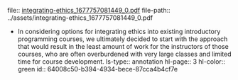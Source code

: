 file:: [integrating-ethics_1677757081449_0.pdf](../assets/integrating-ethics_1677757081449_0.pdf)
file-path:: ../assets/integrating-ethics_1677757081449_0.pdf

- In considering options for integrating ethics into existing introductory programming courses, we ultimately decided to start with the approach that would result in the least amount of work for the instructors of those courses, who are often overburdened with very large classes and limited time for course development.
  ls-type:: annotation
  hl-page:: 3
  hl-color:: green
  id:: 64008c50-b394-4934-bece-87cca4b4cf7e